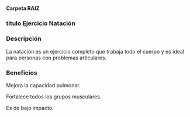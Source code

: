 #### Carpeta RAIZ 

### titulo Ejercicio Natación


### Descripción
La natación es un ejercicio completo que trabaja todo el cuerpo y es ideal para personas con problemas articulares.

### Beneficios
Mejora la capacidad pulmonar.

Fortalece todos los grupos musculares.

Es de bajo impacto.


